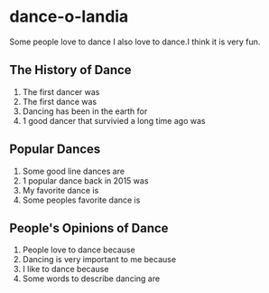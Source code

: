 # dance-o-landia
Some people love to dance I also love to dance.I think it is very fun.

## The History of Dance
1. The first dancer was 
2. The first dance was
3. Dancing has been in the earth for
4. 1 good dancer that survivied a long time ago was

## Popular Dances
1. Some good line dances are
2. 1 popular dance back in 2015 was
3. My favorite dance is
4. Some peoples favorite dance is

## People's Opinions of Dance
1. People love to dance because
2. Dancing is very important to me because
3. I like to dance because
4. Some words to describe dancing are

